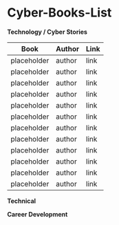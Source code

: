 # Cyber-Books-List

**Technology / Cyber Stories**

| Book   | Author | Link |
| -------- | ------- | ------- |
| placeholder  | author   | link  |
| placeholder | author    | link  |
| placeholder    | author   | link  |
| placeholder  | author   | link  |
| placeholder | author    | link  |
| placeholder    | author   | link  |
| placeholder  | author   | link  |
| placeholder | author    | link  |
| placeholder    | author   | link  |
| placeholder  | author   | link  |
| placeholder | author    | link  |
| placeholder    | author   | link  |

**Technical**


**Career Development**

